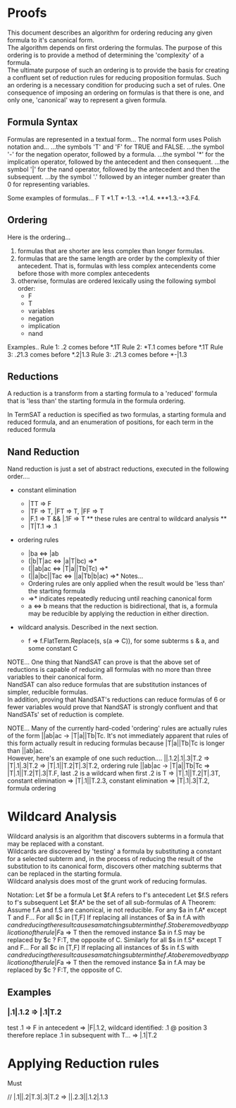# Proofs

This document describes an algorithm for ordering reducing any given formula to it's canonical form.  
The algorithm depends on first ordering the formulas.
The purpose of this ordering is to provide a method of determining the 'complexity' of a formula.  
The ultimate purpose of such an ordering is to provide the basis for 
creating a confluent set of reduction rules for reducing proposition formulas.
Such an ordering is a necessary condition for producing such a set of rules. 
One consequence of imposing an ordering on formulas is that there is one, 
and only one, 'canonical' way to represent a given formula.

## Formula Syntax

Formulas are represented in a textual form...
The normal form uses Polish notation and...
...the symbols 'T' and 'F' for TRUE and FALSE.
...the symbol '-' for the negation operator, followed by a formula. 
...the symbol '*' for the implication operator, followed by the antecedent and then consequent. 
...the symbol '|' for the nand operator, followed by the antecedent and then the subsequent. 
...by the symbol '.' followed by an integer number greater than 0 for representing variables.

Some examples of formulas...
F
T
*1.T
*-1.3.
-*1.4.
***1.3.-*3.F4.

## Ordering


Here is the ordering...
1) formulas that are shorter are less complex than longer formulas. 
2) formulas that are the same length are order by the complexity of thier antecedent.
	That is, formulas with less complex antecendents come before those with more complex antecedents
3) otherwise, formulas are ordered lexically using the following symbol order:
	- F
	- T
	- variables
	- negation
	- implication
	- nand

Examples..
Rule 1: .2 comes before *.1T 
Rule 2: *T.1 comes before *.1T 
Rule 3: *.2*1.3 comes before *.2|1.3
Rule 3: *.2*1.3 comes before *-|1.3

## Reductions
A reduction is a transform from a starting formula to a 'reduced' formula 
that is 'less than' the starting formula in the formula ordering.  

In TermSAT a reduction is specified as two formulas, a starting formula and reduced formula, 
and an enumeration of positions, for each term in the reduced formula
	
## Nand Reduction 
Nand reduction is just a set of abstract reductions, executed in the following order....

- constant elimination
	- |TT => F
	- |TF => T, |FT => T, |FF => T
	- |F.1 => T &&  |.1F => T ** these rules are central to wildcard analysis **
	- |T|T.1 => .1
	
- ordering rules
	- |ba <=> |ab
	- (|b|T|ac <=> |a|T|bc) =>*
	- (||ab|ac <=> |T|a||Tb|Tc) =>*
	- (||a|bc||Tac <=> ||a|Tb|b|ac) =>*
Notes...	
	- Ordering rules are only applied when the result would be 'less than' the starting formula
	- =>* indicates repeatedly reducing until reaching canonical form
	- a <=> b means that the reduction is bidirectional, that is, a formula may be reducible 
		by applying the reduction in either direction.
	
- wildcard analysis.  Described in the next section.  
	- f => f.FlatTerm.Replace(s, s(a => C)), for some subterms s & a, and some constant C

NOTE...
One thing that NandSAT can prove is that the above set of reductions is capable of reducing 
all formulas with no more than three variables to their canonical form.  
NandSAT can also reduce formulas that are substitution instances of simpler, reducible formulas.  
In addition, proving that NandSAT's reductions can reduce formulas of 6 or fewer variables 
would prove that NandSAT is strongly confluent and that NandSATs' set of reduction is complete.

NOTE...
Many of the currently hard-coded 'ordering' rules are actually rules of the form ||ab|ac -> |T|a||Tb|Tc.
It's not immediately apparent that rules of this form actually result in reducing formulas because 
|T|a||Tb|Tc is longer than ||ab|ac.  
However, here's an example of one such reduction....
||.1.2|.1|.3|T.2 => |T|.1|.3|T.2
=> |T|.1||T.2|T|.3|T.2, ordering rule ||ab|ac -> |T|a||Tb|Tc
=> |T|.1||T.2|T|.3|T.F, last .2 is a wildcard when first .2 is T
=> |T|.1||T.2|T|.3T, constant elimination
=> |T|.1||T.2.3, constant elimination
=> |T|.1|.3|T.2, formula ordering
	
# Wildcard Analysis

Wildcard analysis is an algorithm that discovers subterms in a formula that may be replaced with a constant.  
Wildcards are discovered by 'testing' a formula by substituting a constant for a selected subterm and, 
in the process of reducing the result of the substitution to its canonical form, 
discovers other matching subterms that can be replaced in the starting formula.  
Wildcard analysis does most of the grunt work of reducing formulas.

Notation:
 Let $f be a formula
 Let $f.A refers to f's antecedent
 Let $f.S refers to f's subsequent
 Let $f.A* be the set of all sub-formulas of A
Theorem:
 Assume f.A and f.S are canonical, ie not reducible.
 For any $a in f.A* except T and F...
     For all $c in [T,F]
         If
             replacing all instances of $a in f.A with $c and reducing the result 
			 causes a matching subterm in the f.S to be removed by application of the rule |F$a => T
         then
             the removed instance $a in f.S may be replaced by $c ? F:T, the opposite of C.
 Similarly for all $s in f.S* except T and F...
     For all $c in [T,F]
         If
             replacing all instances of $s in f.S with $c and reducing the result 
			 causes a matching subterm in the f.A to be removed by application of the rule |F$a => T
         then
             the removed instance $a in f.A may be replaced by $c ? F:T, the opposite of C.

## Examples

### |.1|.1.2 => |.1|T.2
test .1 => F in antecedent
=> |F|.1.2, wildcard identified: .1 @ position 3
therefore replace .1 in subsequent with T...
=> |.1|T.2 

# Applying Reduction rules
Must 

// |.1||.2|T.3|.3|T.2 => ||.2.3||.1.2|.1.3

